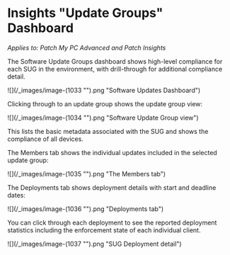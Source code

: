 # Insights "Update Groups" Dashboard

_Applies to: Patch My PC Advanced and Patch Insights_

The Software Update Groups dashboard shows high-level compliance for each SUG in the environment, with drill-through for additional compliance detail.

![](/_images/image-(1033 "").png "Software Updates Dashboard")

Clicking through to an update group shows the update group view:

![](/_images/image-(1034 "").png "Software Update Group view")

This lists the basic metadata associated with the SUG and shows the compliance of all devices.

The Members tab shows the individual updates included in the selected update group:

![](/_images/image-(1035 "").png "The Members tab")

The Deployments tab shows deployment details with start and deadline dates:

![](/_images/image-(1036 "").png "Deployments tab")

You can click through each deployment to see the reported deployment statistics including the enforcement state of each individual client.

![](/_images/image-(1037 "").png "SUG Deployment detail")